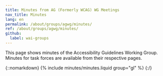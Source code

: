 ```yaml
---
title: Minutes from AG (Formerly WCAG) WG Meetings
nav_title: Minutes
lang: en
permalink: /about/groups/agwg/minutes/
ref: /about/groups/agwg/minutes/
github:
  label: wai-groups
---
```


This page shows minutes of the Accessibility Guidelines Working Group. Minutes for task forces are available from their respective pages.

{::nomarkdown}
{% include minutes/minutes.liquid group="gl" %}
{:/}